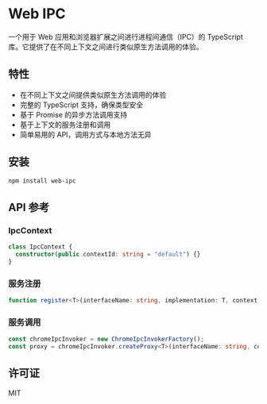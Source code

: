 # Web IPC

一个用于 Web 应用和浏览器扩展之间进行进程间通信（IPC）的 TypeScript 库。它提供了在不同上下文之间进行类似原生方法调用的体验。

## 特性

- 在不同上下文之间提供类似原生方法调用的体验
- 完整的 TypeScript 支持，确保类型安全
- 基于 Promise 的异步方法调用支持
- 基于上下文的服务注册和调用
- 简单易用的 API，调用方式与本地方法无异

## 安装

```bash
npm install web-ipc
```

## API 参考

### IpcContext

```typescript
class IpcContext {
  constructor(public contextId: string = "default") {}
}
```

### 服务注册

```typescript
function register<T>(interfaceName: string, implementation: T, context: IpcContext): void
```

### 服务调用

```typescript
const chromeIpcInvoker = new ChromeIpcInvokerFactory();
const proxy = chromeIpcInvoker.createProxy<T>(interfaceName: string, context: IpcContext): T
```

## 许可证

MIT 